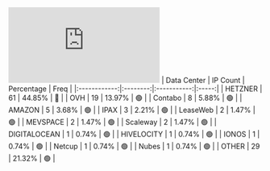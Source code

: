 ![Diagramm](https://github.com/obajay/StateSync-snapshots/blob/main/Projects/Juno/1/README.md)
| Data Center | IP Count | Percentage | Freq |
|:------------:|:--------:|:-----------:|:-----:|
| HETZNER | 61 | 44.85% | 🔴 |
| OVH | 19 | 13.97% | 🟢 |
| Contabo | 8 | 5.88% | 🟢 |
| AMAZON | 5 | 3.68% | 🟢 |
| IPAX | 3 | 2.21% | 🟢 |
| LeaseWeb | 2 | 1.47% | 🟢 |
| MEVSPACE | 2 | 1.47% | 🟢 |
| Scaleway | 2 | 1.47% | 🟢 |
| DIGITALOCEAN | 1 | 0.74% | 🟢 |
| HIVELOCITY | 1 | 0.74% | 🟢 |
| IONOS | 1 | 0.74% | 🟢 |
| Netcup | 1 | 0.74% | 🟢 |
| Nubes | 1 | 0.74% | 🟢 |
| OTHER | 29 | 21.32% | 🟢 |